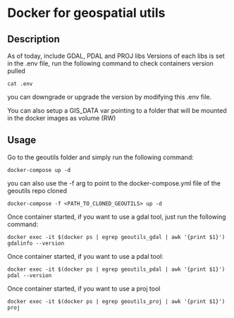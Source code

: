 # Docker for geospatial utils

## Description
As of today, include GDAL, PDAL and PROJ libs
Versions of each libs is set in the .env file, run the following command to check containers 
version pulled

```
cat .env
```
you can downgrade or upgrade the version by modifying this .env file.

You can also setup a GIS_DATA var pointing to a folder that will be mounted in the docker images as volume (RW)

## Usage

Go to the geoutils folder and simply run the following command:

```
docker-compose up -d
```
you can also use the -f arg to point to the docker-compose.yml file of the geoutils repo cloned

```
docker-compose -f <PATH_TO_CLONED_GEOUTILS> up -d
```

Once container started, if you want to use a gdal tool, just run the following command:

```
docker exec -it $(docker ps | egrep geoutils_gdal | awk '{print $1}') gdalinfo --version
```

Once container started, if you want to use a pdal tool:
```
docker exec -it $(docker ps | egrep geoutils_pdal | awk '{print $1}') pdal --version
```

Once container started, if you want to use a proj tool
```
docker exec -it $(docker ps | egrep geoutils_proj | awk '{print $1}') proj
```

